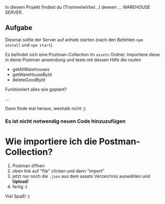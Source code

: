 In diesem Projekt findest du (Trommelwirbel...) deeeen ... WAREHOUSE SERVER.


## Aufgabe

Diesmal sollte der Server auf anhieb starten (nach den Befehlen `npm install` und `npm start`).

Es befindet sich eine Postman-Collection im `assets` Ordner.
Importiere diese in deine Postman anwendung und teste mit dessen Hilfe die routen
- getAllWarehouses
- getWareHouseById
- deleteGoodById


Funktioniert alles wie geplant?

...

Dann finde mal heraus, weshalb nicht ;)


### Es ist nicht notwendig **neuen** Code hinzuzufügen




# Wie importiere ich die Postman-Collection?
1. Postman öffnen
2. oben link auf "file" clicken und dann "import"
3. jetzt nur noch die `.json` aus dem assets Verzeichnis auswählen und **Upload**!
4. fertig :)


Viel Spaß! :)
